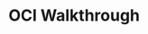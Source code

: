 # OCI Walkthrough
<!-- markdownlint-disable MD041 -->
<!-- markdownlint-disable MD051 -->
<!-- Heading for Pandoc PDF generation -->
